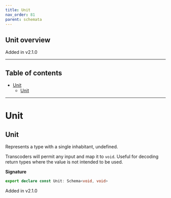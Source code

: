```yaml
---
title: Unit
nav_order: 81
parent: schemata
---
```


## Unit overview

Added in v2.1.0

---

<h2 class="text-delta">Table of contents</h2>

- [Unit](#unit)
  - [Unit](#unit-1)

---

# Unit

## Unit

Represents a type with a single inhabitant, undefined.

Transcoders will permit any input and map it to `void`. Useful for decoding return
types where the value is not intended to be used.

**Signature**

```ts
export declare const Unit: Schema<void, void>
```

Added in v2.1.0
